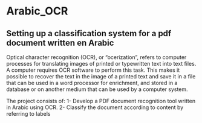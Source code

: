# Arabic_OCR

## Setting up a classification system for a pdf document written en Arabic

Optical character recognition (OCR), or “ocerization”, refers to computer processes for translating images of printed or typewritten text into text files.
A computer requires OCR software to perform this task. This makes it possible to recover the text in the image of a printed text and save it in a file that 
can be used in a word processor for enrichment, and stored in a database or on another medium that can be used by a computer system.

The project consists of:
1- Develop a PDF document recognition tool written in Arabic using OCR.
2- Classify the document according to content by referring to labels
